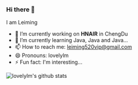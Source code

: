 ### Hi there 👋
I am Leiming
- 🔭 I’m currently working on **HNAIR** in ChengDu
- 🌱 I’m currently learning Java, Java and Java...
- 📫 How to reach me: leiming520vip@gmail.com
- 😄 Pronouns: lovelylm
- ⚡ Fun fact: I'm interesting...

![lovelylm's github stats](https://github-readme-stats.vercel.app/api?username=lovelylm&show_icons=true&theme=radical)
